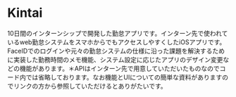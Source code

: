 # Kintai
10日間のインターンシップで開発した勤怠アプリです。インターン先で使われているweb勤怠システムをスマホからでもアクセスしやすくしたiOSアプリです。FaceIDでのログインや元々の勤怠システムの仕様に沿った課題を解決するために実装した勤務時間のメモ機能、システム設定に応じたアプリのデザイン変更などの機能があります。＊APIはインターン先で用意していただいたものなのでコード内では省略しております。なお機能とUIについての簡単な資料がありますのでリンクの方から参照していただけるとありがたいです。
